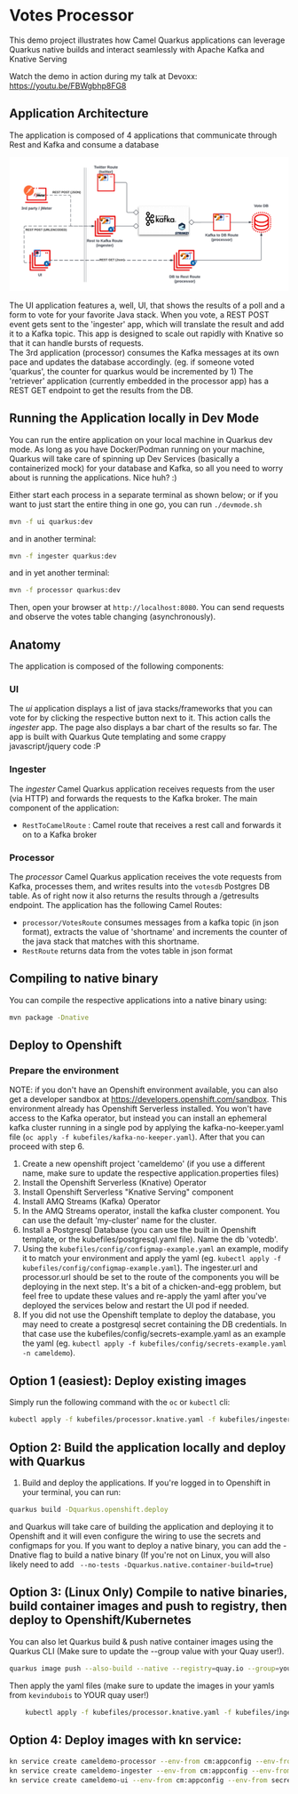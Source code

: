 # Votes Processor

This demo project illustrates how Camel Quarkus applications can leverage Quarkus native builds and interact seamlessly with Apache Kafka and Knative Serving

Watch the demo in action during my talk at Devoxx: <https://youtu.be/FBWgbhp8FG8>

## Application Architecture

The application is composed of 4 applications that communicate through Rest and Kafka and consume a database

![Architecture](architecture.png)

The UI application features a, well, UI, that shows the results of a poll and a form to vote for your favorite Java stack.
When you vote, a REST POST event gets sent to the 'ingester' app, which will translate the result and add it to a Kafka topic.  This app is designed to scale out rapidly with Knative so that it can handle bursts of requests.  
The 3rd application (processor) consumes the Kafka messages at its own pace and updates the database accordingly. (eg. if someone voted 'quarkus', the counter for quarkus would be incremented by 1)
The 'retriever' application (currently embedded in the processor app) has a REST GET endpoint to get the results from the DB.  

## Running the Application locally in Dev Mode

You can run the entire application on your local machine in Quarkus dev mode.  As long as you have Docker/Podman running on your machine, Quarkus will take care of spinning up Dev Services (basically a containerized mock) for your database and Kafka, so all you need to worry about is running the applications.  Nice huh? :)

Either start each process in a separate terminal as shown below; or if you want to just start the entire thing in one go, you can run `./devmode.sh`

```bash
mvn -f ui quarkus:dev
```

and in another terminal:

```bash
mvn -f ingester quarkus:dev
```

and in yet another terminal:

```bash
mvn -f processor quarkus:dev
```

Then, open your browser at `http://localhost:8080`.
You can send requests and observe the votes table changing (asynchronously).

## Anatomy

The application is composed of the following components:

### UI

The _ui_ application displays a list of java stacks/frameworks that you can vote for by clicking the respective button next to it.  This action calls the _ingester_ app.  The page also displays a bar chart of the results so far.  The app is built with Quarkus Qute templating and some crappy javascript/jquery code :P

### Ingester

The _ingester_ Camel Quarkus application receives requests from the user (via HTTP) and forwards the requests to the Kafka broker.
The main component of the application:

* `RestToCamelRoute` : Camel route that receives a rest call and forwards it on to a Kafka broker

### Processor

The _processor_ Camel Quarkus application receives the vote requests from Kafka, processes them, and writes results into the `votesdb` Postgres DB table.  As of right now it also returns the results through a /getresults endpoint.
The application has the following Camel Routes:

* `processor/VotesRoute` consumes messages from a kafka topic (in json format), extracts the value of 'shortname' and increments the counter of the java stack that matches with this shortname.
* `RestRoute` returns data from the votes table in json format

## Compiling to native binary

You can compile the respective applications into a native binary using:

```bash
mvn package -Dnative
```

## Deploy to Openshift

### Prepare the environment

NOTE: if you don't have an Openshift environment available, you can also get a
developer sandbox at https://developers.openshift.com/sandbox.
This environment already has Openshift Serverless installed.
You won't have access to the Kafka operator, but instead you can install an
ephemeral kafka cluster running in a single pod by applying the kafka-no-keeper.yaml file (`oc apply -f kubefiles/kafka-no-keeper.yaml`). After that you can proceed with step 6.

1. Create a new openshift project 'cameldemo' (if you use a different name, make sure to update the respective application.properties files)
1. Install the Openshift Serverless (Knative) Operator
1. Install Openshift Serverless "Knative Serving" component
1. Install AMQ Streams (Kafka) Operator
1. In the AMQ Streams operator, install the kafka cluster component. You can use the default 'my-cluster' name for the cluster.
1. Install a Postgresql Database (you can use the built in Openshift template, or the kubefiles/postgresql.yaml file).  Name the db 'votedb'.
1. Using the `kubefiles/config/configmap-example.yaml` an example, modify it to match your environment and apply the yaml (eg. `kubectl apply -f kubefiles/config/configmap-example.yaml`). The ingester.url and processor.url should be set to the route of the components you will be deploying in the next step. It's a bit of a chicken-and-egg problem, but feel free to update these values and re-apply the yaml after you've deployed the services below and restart the UI pod if needed.
1. If you did not use the Openshift template to deploy the database, you may need to create a postgresql secret containing the DB credentials. In that case use the kubefiles/config/secrets-example.yaml as an example the yaml (eg. `kubectl apply -f kubefiles/config/secrets-example.yaml -n cameldemo`).

## Option 1 (easiest): Deploy existing images

Simply run the following command with the `oc` or `kubectl` cli:

```bash
kubectl apply -f kubefiles/processor.knative.yaml -f kubefiles/ingester.knative.yaml -f kubefiles/ui.knative.yaml -n cameldemo
```

## Option 2: Build the application locally and deploy with Quarkus

1. Build and deploy the applications.  If you're logged in to Openshift in your terminal, you can run:

```bash
quarkus build -Dquarkus.openshift.deploy
```

and Quarkus will take care of building the application and deploying it to Openshift and it will even configure the wiring to use the secrets and configmaps for you.
If you want to deploy a native binary, you can add the -Dnative flag to build a native binary
(If you're not on Linux, you will also likely need to add ` --no-tests -Dquarkus.native.container-build=true`)

## Option 3: (Linux Only) Compile to native binaries, build container images and push to registry, then deploy to Openshift/Kubernetes

You can also let Quarkus build & push native container images using the Quarkus CLI (Make sure to update the --group value with your Quay user!).

```bash
quarkus image push --also-build --native --registry=quay.io --group=yourquayuser
```

Then apply the yaml files (make sure to update the images in your yamls from `kevindubois` to YOUR quay user!)

```bash
    kubectl apply -f kubefiles/processor.knative.yaml -f kubefiles/ingester.knative.yaml -f kubefiles/ui.knative.yaml -n cameldemo
```

## Option 4: Deploy images with kn service:

```bash
kn service create cameldemo-processor --env-from cm:appconfig --env-from secret:postgresql --image=quay.io/kevindubois/cameldemo-processor --force
kn service create cameldemo-ingester --env-from cm:appconfig --env-from secret:postgresql --image=quay.io/kevindubois/cameldemo-ingester --force
kn service create cameldemo-ui --env-from cm:appconfig --env-from secret:postgresql --image=quay.io/kevindubois/cameldemo-ui --force
```

